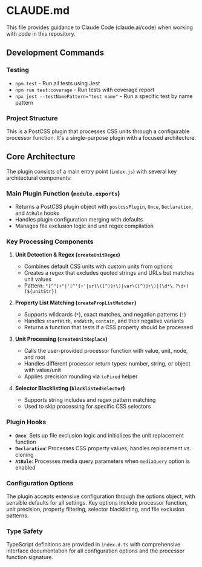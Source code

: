 # CLAUDE.md

This file provides guidance to Claude Code (claude.ai/code) when working with code in this repository.

## Development Commands

### Testing
- `npm test` - Run all tests using Jest
- `npm run test:coverage` - Run tests with coverage report
- `npx jest --testNamePattern="test name"` - Run a specific test by name pattern

### Project Structure

This is a PostCSS plugin that processes CSS units through a configurable processor function. It's a single-purpose plugin with a focused architecture.

## Core Architecture

The plugin consists of a main entry point (`index.js`) with several key architectural components:

### Main Plugin Function (`module.exports`)
- Returns a PostCSS plugin object with `postcssPlugin`, `Once`, `Declaration`, and `AtRule` hooks
- Handles plugin configuration merging with defaults
- Manages file exclusion logic and unit regex compilation

### Key Processing Components

1. **Unit Detection & Regex (`createUnitRegex`)**
   - Combines default CSS units with custom units from options
   - Creates a regex that excludes quoted strings and URLs but matches unit values
   - Pattern: `"[^"]+"|'[^']+'|url\([^)]+\)|var\([^)]+\)|(\d*\.?\d+)(${unitStr})`

2. **Property List Matching (`createPropListMatcher`)**
   - Supports wildcards (`*`), exact matches, and negation patterns (`!`)
   - Handles `startWith`, `endWith`, `contain`, and their negative variants
   - Returns a function that tests if a CSS property should be processed

3. **Unit Processing (`createUnitReplace`)**
   - Calls the user-provided processor function with value, unit, node, and root
   - Handles different processor return types: number, string, or object with value/unit
   - Applies precision rounding via `toFixed` helper

4. **Selector Blacklisting (`blacklistedSelector`)**
   - Supports string includes and regex pattern matching
   - Used to skip processing for specific CSS selectors

### Plugin Hooks

- **`Once`**: Sets up file exclusion logic and initializes the unit replacement function
- **`Declaration`**: Processes CSS property values, handles replacement vs. cloning
- **`AtRule`**: Processes media query parameters when `mediaQuery` option is enabled

### Configuration Options

The plugin accepts extensive configuration through the options object, with sensible defaults for all settings. Key options include processor function, unit precision, property filtering, selector blacklisting, and file exclusion patterns.

### Type Safety

TypeScript definitions are provided in `index.d.ts` with comprehensive interface documentation for all configuration options and the processor function signature.